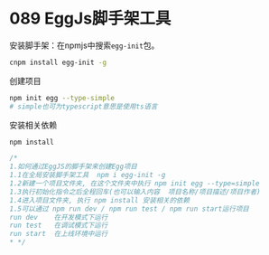 # 089 EggJs脚手架工具

安装脚手架：在npmjs中搜索`egg-init`包。

```bash
cnpm install egg-init -g
```

创建项目

```bash
npm init egg --type-simple 
# simple也可为typescript意思是使用ts语言
```

安装相关依赖

```bash
npm install
```



```js
/*
1.如何通过EggJS的脚手架来创建Egg项目
1.1在全局安装脚手架工具  npm i egg-init -g
1.2新建一个项目文件夹, 在这个文件夹中执行 npm init egg --type=simple
1.3执行初始化指令之后全程回车(也可以输入内容  项目名称/项目描述/项目作者)
1.4进入项目文件夹, 执行 npm install 安装相关的依赖
1.5可以通过 npm run dev / npm run test / npm run start运行项目
run dev    在开发模式下运行
run test   在调试模式下运行
run start  在上线环境中运行
* */

```

